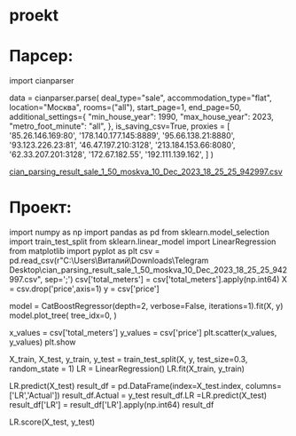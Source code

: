 # proekt

# Парсер:
import cianparser

data = cianparser.parse(
    deal_type="sale",
    accommodation_type="flat",
    location="Москва",
    rooms=("all"),
    start_page=1,
    end_page=50,
    additional_settings={
    "min_house_year": 1990,
    "max_house_year": 2023,
    "metro_foot_minute": "all",
    },
    is_saving_csv=True,
proxies = [
'85.26.146.169:80',
'178.140.177.145:8889',
'95.66.138.21:8880',
'93.123.226.23:81',
'46.47.197.210:3128',
'213.184.153.66:8080',
'62.33.207.201:3128',
'172.67.182.55',
'192.111.139.162',
]
)

[cian_parsing_result_sale_1_50_moskva_10_Dec_2023_18_25_25_942997.csv](https://github.com/Tarantul008/proekt/files/14098500/cian_parsing_result_sale_1_50_moskva_10_Dec_2023_18_25_25_942997.csv)
# Проект:
import numpy as np
import pandas as pd
from sklearn.model_selection import train_test_split
from sklearn.linear_model import LinearRegression
from matplotlib import pyplot as plt
csv = pd.read_csv(r"C:\Users\Виталий\Downloads\Telegram Desktop\cian_parsing_result_sale_1_50_moskva_10_Dec_2023_18_25_25_942997.csv", sep=';')
csv['total_meters'] = csv['total_meters'].apply(np.int64)
X = csv.drop('price',axis=1)
y = csv['price']

model = CatBoostRegressor(depth=2, verbose=False, iterations=1).fit(X, y)
 model.plot_tree(
     tree_idx=0,
 )

x_values = csv['total_meters']
y_values = csv['price']
plt.scatter(x_values, y_values)
plt.show

X_train, X_test, y_train, y_test = train_test_split(X, y, test_size=0.3, random_state = 1)
LR = LinearRegression()
LR.fit(X_train, y_train)

LR.predict(X_test)
result_df = pd.DataFrame(index=X_test.index, columns=['LR','Actual'])
result_df.Actual = y_test
result_df.LR =LR.predict(X_test)
result_df['LR'] = result_df['LR'].apply(np.int64)
result_df

LR.score(X_test, y_test)
